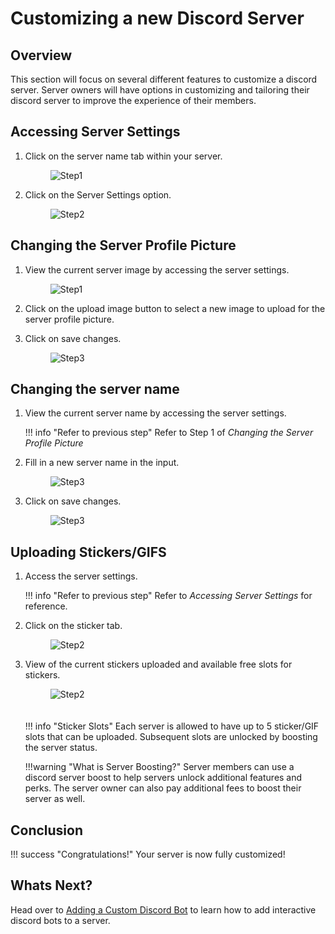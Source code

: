 # Customizing a new Discord Server

## Overview
This section will focus on several different features to customize a discord server. Server owners will have options in customizing and tailoring their discord server to improve the experience of their members.

## Accessing Server Settings

1. Click on the server name tab within your server.

    <figure>
        <img src="https://i.ibb.co/bXwM1Bd/image.png" alt="Step1" border="0">
    </figure>

2. Click on the Server Settings option.
    <figure>
        <img src="https://i.ibb.co/DLVz2Nn/image.png" alt="Step2" border="0">
    </figure>

## Changing the Server Profile Picture

1. View the current server image by accessing the server settings.

    <figure>
        <img src="https://i.ibb.co/G9T5N40/image.png" alt="Step1">
    </figure>

2. Click on the upload image button to select a new image to upload for the server profile picture.
    
3. Click on save changes.
    <figure>
        <img src="https://i.ibb.co/sWW95Zk/image.png" alt="Step3">
    </figure>

## Changing the server name

1. View the current server name by accessing the server settings.

    !!! info "Refer to previous step"
        Refer to Step 1 of <i>Changing the Server Profile Picture</i>
 
2. Fill in a new server name in the input.
    <figure>
        <img src="https://i.ibb.co/ngbJCcK/image.png" alt="Step3">
    </figure>
 

3. Click on save changes.
    <figure>
        <img src="https://i.ibb.co/sWW95Zk/image.png" alt="Step3">
    </figure>

## Uploading Stickers/GIFS

1. Access the server settings.

    !!! info "Refer to previous step"
            Refer to <i>Accessing Server Settings</i> for reference. 

2. Click on the sticker tab.
    <figure>
        <img src="https://i.ibb.co/LJ7VTXK/image.png" alt="Step2">
    </figure>

3. View of the current stickers uploaded and available free slots for stickers.

    <figure>
        <img src="https://i.ibb.co/9cm61yC/image.png" alt="Step2" style="margin-bottom:20px">
    </figure>


    !!! info "Sticker Slots"
        Each server is allowed to have up to 5 sticker/GIF slots that can be uploaded. 
        Subsequent slots are unlocked by boosting the server status.

    !!!warning "What is Server Boosting?"
        Server members can use a discord server boost to help servers unlock additional features and perks. The server owner can also pay additional fees to boost their server as well.

## Conclusion
!!! success "Congratulations!"
    Your server is now fully customized!
## Whats Next?
Head over to <a href="../task3">Adding a Custom Discord Bot</a> to learn how to add interactive discord bots to a server.

